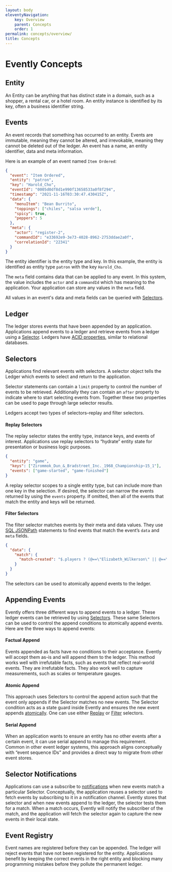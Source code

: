```yaml
---
layout: body
eleventyNavigation:
    key: Overview
    parent: Concepts
    order: 1
permalink: concepts/overview/
title: Concepts
---
```


# Evently Concepts

## Entity

An Entity can be anything that has distinct state in a domain, such as a shopper, a rental car, or a hotel room. An entity instance is identified by its key, often a business identifier string.

## Events

An event records that something has occurred to an entity. Events are immutable, meaning they cannot be altered, and irrevokable, meaning they cannot be deleted out of the ledger. An event has a name, an entity identifier, data and meta information.

Here is an example of an event named `Item Ordered`:

```json
{
  "event": "Item Ordered",
  "entity": "patron",
  "key": "Harold_Cho",
  "eventId": "0005d0df8d1e990f13658533a0f8f294",
  "timestamp": "2021-11-16T03:30:47.430415Z",
  "data": {
    "menuItem": "Bean Burrito",
    "toppings": ["chiles", "salsa verde"],
    "spicy": true,
    "peppers": 5
  },
  "meta": {
    "actor": "register-2",
    "commandId": "e33692e9-3e73-4028-8962-2753ddae2a0f",
    "correlationId": "22341"
  }
}
```

The entity identifier is the entity type and key. In this example, the entity is identified as entity type `patron` with the key `Harold_Cho`.

The `meta` field contains data that can be applied to any event. In this system, the value includes the `actor` and a `commandId` which has meaning to the application. Your application can store any values in the `meta` field.

All values in an event's data and meta fields can be queried with [Selectors](#selectors).

## Ledger

The ledger stores events that have been appended by an application. Applications append events to a ledger and retrieve events from a ledger using a  [Selector](#selectors). Ledgers have [ACID properties](/concepts/acid), similar to relational databases.

## Selectors

Applications find relevant events with selectors. A selector object tells the Ledger which events to select and return to the application.

Selector statements can contain a `limit` property to control the number of events to be retrieved. Additionally they can contain an `after` property to indicate where to start selecting events from. Together these two properties can be used to page through large selector results.

Ledgers accept two types of selectors–replay and filter selectors.

#### Replay Selectors

The replay selector states the entity type, instance keys, and events of interest. Applications use replay selectors to “hydrate” entity state for presentation or business logic purposes.

```json
{
  "entity": "game",
  "keys": ["Zirommok_Dun_&_Bradstreet_Inc._1968_Championship~15_1"],
  "events": ["game-started", "game-finished"]
}
```

A replay selector scopes to a single entity type, but can include more than one key in the selection. If desired, the selector can narrow the events returned by using the `events` property. If omitted, then all of the events that match the entity and keys will be returned.

#### Filter Selectors

The filter selector matches events by their meta and data values. They use [SQL JSONPath](/concepts/sql-jsonpath) statements to find events that match the event’s `data` and `meta` fields.

```json
{
  "data": {
    "match": {
      "match-created": "$.players ? (@==\"Elizabeth_Wilkerson\" || @==\"Amal_Hussein\")"
    }
  }
}
```

The selectors can be used to atomically append events to the ledger.

## Appending Events

Evently offers three different ways to append events to a ledger. These ledger events can be retrieved by using [Selectors](#selectors). These same Selectors can be used to control the append conditions to atomically append events. Here are the three ways to append events:

#### Factual Append

Events appended as facts have no conditions to their acceptance. Evently will accept them as-is and will append them to the ledger. This method works well with irrefutable facts, such as events that reflect real-world events. They are irrefutable facts. They also work well to capture measurements, such as scales or temperature gauges.

#### Atomic Append

This approach uses Selectors to control the append action such that the event only appends if the Selector matches no new events. The Selector condition acts as a state guard inside Evently and ensures the new event appends [atomically](/concepts/acid/#atomic). One can use either [Replay](#replay-selectors) or [Filter](#filter-selectors) selectors.

#### Serial Append

When an application wants to ensure an entity has no other events after a certain event, it can use serial append to manage this requirement. Common in other event ledger systems, this approach aligns conceptually with “event sequence IDs” and provides a direct way to migrate from other event stores.

## Selector Notifications

Applications can use a subscribe to [notifications](/concepts/notify/) when new events match a particular Selector. Conceptually, the application reuses a selector used to fetch events by subscribing to it in a notification channel. Evently stores that selector and when new events append to the ledger, the selector tests them for a match. When a match occurs, Evently will notify the subscriber of the match, and the application will fetch the selector again to capture the new events in their local state. 

## Event Registry

Event names are registered before they can be appended. The ledger will reject events that have not been registered for the entity. Applications benefit by keeping the correct events in the right entity and blocking many programming mistakes before they pollute the permanent ledger.
